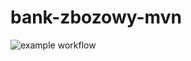 # bank-zbozowy-mvn
![example workflow](https://github.com/JaJasiok/bank-zbozowy-mvn/actions/workflows/README.md/badge.svg)
